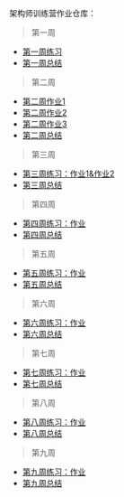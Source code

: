 架构师训练营作业仓库：

> 第一周

- [第一周练习](https://github.com/rooobot/architecture-training/issues/1)
- [第一周总结](https://github.com/rooobot/architecture-training/issues/2)

> 第二周

- [第二周作业1](https://github.com/rooobot/architecture-training/issues/3)
- [第二周作业2](https://github.com/rooobot/architecture-training/issues/4)
- [第二周作业3](https://github.com/rooobot/architecture-training/issues/5)
- [第二周总结](https://github.com/rooobot/architecture-training/issues/6)

> 第三周

- [第三周练习：作业1&作业2](https://github.com/rooobot/architecture-training/issues/7)
- [第三周总结](https://github.com/rooobot/architecture-training/issues/8)


> 第四周

- [第四周练习：作业](https://github.com/rooobot/architecture-training/issues/9)
- [第四周总结](https://github.com/rooobot/architecture-training/issues/10)

> 第五周

- [第五周练习：作业](https://github.com/rooobot/architecture-training/issues/12)
- [第五周总结](https://github.com/rooobot/architecture-training/issues/13)

> 第六周

- [第六周练习：作业](https://github.com/rooobot/architecture-training/issues/14)
- [第六周总结](https://github.com/rooobot/architecture-training/issues/15)


> 第七周

- [第七周练习：作业](https://github.com/rooobot/architecture-training/issues/16)
- [第七周总结](https://github.com/rooobot/architecture-training/issues/17)


> 第八周

- [第八周练习：作业](https://github.com/rooobot/architecture-training/issues/18)
- [第八周总结](https://github.com/rooobot/architecture-training/issues/19)

> 第九周

- [第九周练习：作业](https://github.com/rooobot/architecture-training/issues/20)
- [第九周总结](https://github.com/rooobot/architecture-training/issues/21)

